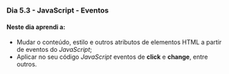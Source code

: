 ### Dia 5.3 - JavaScript - Eventos

#### Neste dia aprendi a:

- Mudar o conteúdo, estilo e outros atributos de elementos HTML a partir de eventos do _JavaScript_;
- Aplicar no seu código _JavaScript_ eventos de **click** e **change**, entre outros.